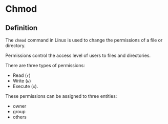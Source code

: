 # Chmod

## Definition
The `chmod` command in Linux is used to change the permissions of a file or directory.

Permissions control the access level of users to files and directories.

There are three types of permissions:
- Read (`r`)
- Write (`w`)
- Execute (`x`).

These permissions can be assigned to three entities:
- owner
- group
- others